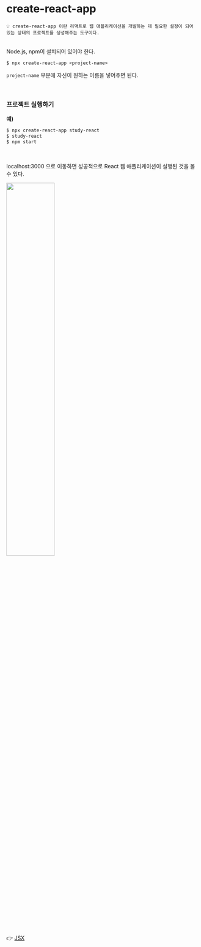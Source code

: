 # create-react-app

```
💡 create-react-app 이란 리액트로 웹 애플리케이션을 개발하는 데 필요한 설정이 되어 있는 상태의 프로젝트를 생성해주는 도구이다.
```

<br>

<span style="color:#ff0000)">
Node.js, npm이 설치되어 있어야 한다.
</span>

```
$ npx create-react-app <project-name>
```

```project-name``` 부분에 자신이 원하는 이름을 넣어주면 된다.

  <br>
  
### 프로젝트 실행하기

**예)**

```bash
$ npx create-react-app study-react
$ study-react
$ npm start
```

  
  <br>
  
  
  localhost:3000 으로 이동하면 성공적으로 React 웹 애플리케이션이 실행된 것을 볼 수 있다.


<img src="https://user-images.githubusercontent.com/72512101/210235808-57112cc9-738d-4e5b-b899-9a6baf8c7aa2.png" style="width:50%; height:50%">

  
  <br>
  
👉 [JSX]([STUDY/React/JSX.md](https://github.com/kimjaehee18/STUDY/blob/main/React/JSX.md))
